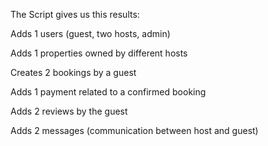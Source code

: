 The Script gives us this results:

Adds 1 users (guest, two hosts, admin)

Adds 1  properties owned by different hosts

Creates 2 bookings by a guest

Adds 1 payment related to a confirmed booking

Adds 2 reviews by the guest

Adds 2 messages (communication between host and guest)